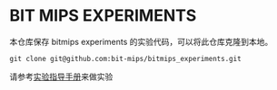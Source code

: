 # BIT MIPS EXPERIMENTS

本仓库保存 bitmips experiments 的实验代码，可以将此仓库克隆到本地。

```
git clone git@github.com:bit-mips/bitmips_experiments.git
```

请参考[实验指导手册](https://github.com/bit-mips/bitmips_experiments_doc)来做实验